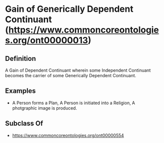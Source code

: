 # Gain of Generically Dependent Continuant (https://www.commoncoreontologies.org/ont00000013)

## Definition
A Gain of Dependent Continuant wherein some Independent Continuant becomes the carrier of some Generically Dependent Continuant.

## Examples
- A Person forms a Plan, A Person is initiated into a Religion, A photgraphic image is produced.

## Subclass Of
- https://www.commoncoreontologies.org/ont00000554

